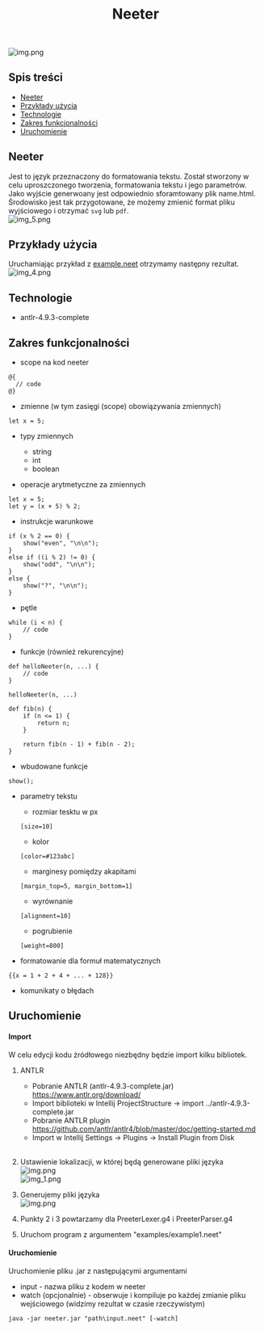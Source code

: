 <h1 align="center"> Neeter </h1> <br>

![img.png](img/neeter_logo.png)


## Spis treści
* [Neeter](#neeter)
* [Przykłady użycia](#przykłady-użycia)
* [Technologie](#technologie)
* [Zakres funkcjonalności](#zakres-funkcjonalności)
* [Uruchomienie](#uruchomienie)

## Neeter
Jest to język przeznaczony do formatowania tekstu. Został stworzony w celu uproszczonego tworzenia, formatowania tekstu i jego parametrów. Jako wyjście generwoany jest odpowiednio sforamtowany plik name.html. Środowisko jest tak przygotowane, że możemy zmienić format pliku wyjściowego i otrzymać `svg` lub `pdf`.
<br/>
![img_5.png](img/neeter_diagram.png)


## Przykłady użycia
Uruchamiając przykład z [example.neet](examples/example.neet) otrzymamy następny rezultat.
<br/>
![img_4.png](img/neeter_example.png)

## Technologie
- antlr-4.9.3-complete

## Zakres funkcjonalności
- scope na kod neeter
```
@{
  // code
@}
```

- zmienne (w tym zasięgi (scope) obowiązywania zmiennych)
```
let x = 5;
```

- typy zmiennych
   - string
   - int
   - boolean
  

- operacje arytmetyczne za zmiennych
```
let x = 5;
let y = (x + 5) % 2;
```

- instrukcje warunkowe
```
if (x % 2 == 0) {
    show("even", "\n\n");
}
else if ((i % 2) != 0) {
    show("odd", "\n\n");
} 
else {
    show("?", "\n\n");
}
```

- pętle
```
while (i < n) {
    // code
}
```

- funkcje (również rekurencyjne)
```
def helloNeeter(n, ...) {
    // code
}

helloNeeter(n, ...)
```

```
def fib(n) {
    if (n <= 1) {
        return n;
    }

    return fib(n - 1) + fib(n - 2);
}
```

- wbudowane funkcje
```
show();
```

- parametry tekstu
  - rozmiar tesktu w px
  ```
  [size=10]
  ```

  - kolor
  ```
  [color=#123abc]
  ```
  
  - marginesy pomiędzy akapitami
  ```
  [margin_top=5, margin_bottom=1]
  ```
  
  - wyrównanie
  ```
  [alignment=10]
  ```
  
  - pogrubienie
  ```
  [weight=800]
  ```

- formatowanie dla formuł matematycznych
```
{{x = 1 + 2 + 4 + ... + 128}}
```

- komunikaty o błędach




## Uruchomienie
#### Import
W celu edycji kodu żródłowego niezbędny będzie import kilku bibliotek.
1. ANTLR
    - Pobranie ANTLR (antlr-4.9.3-complete.jar) https://www.antlr.org/download/
    - Import biblioteki w Intellij ProjectStructure -> import ../antlr-4.9.3-complete.jar
    - Pobranie ANTLR plugin https://github.com/antlr/antlr4/blob/master/doc/getting-started.md
    - Import w Intellij Settings -> Plugins -> Install Plugin from Disk <br/><br/>

2. Ustawienie lokalizacji, w której będą generowane pliki języka <br/>
   ![img.png](img/antlr_configure.png) <br/>
   ![img_1.png](img/antlr_path.png)

3. Generujemy pliki języka <br/>
   ![img.png](img/antlr_generate.png)

4. Punkty 2 i 3 powtarzamy dla PreeterLexer.g4 i PreeterParser.g4

5. Uruchom program z argumentem "examples/example1.neet"

#### Uruchomienie
Uruchomienie pliku .jar z następującymi argumentami
- input - nazwa pliku z kodem w neeter
- watch (opcjonalnie) - obserwuje i kompiluje po każdej zmianie pliku wejściowego (widzimy rezultat w czasie rzeczywistym)
``` 
java -jar neeter.jar "path\input.neet" [-watch]
```
